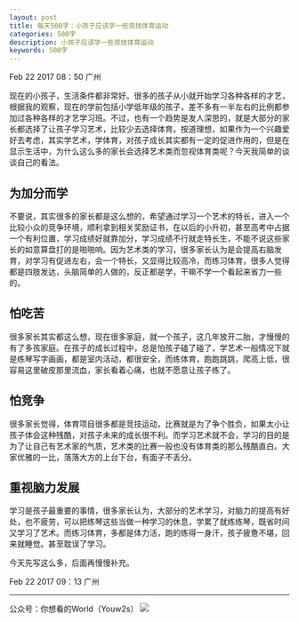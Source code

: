 ```yaml
---
layout: post
title: 每天500字：小孩子应该学一些竞技体育运动
categories: 500字
description: 小孩子应该学一些竞技体育运动
keywords: 500字
---
```


Feb 22 2017  08：50 广州

现在的小孩子，生活条件都非常好。很多的孩子从小就开始学习各种各样的才艺，根据我的观察，现在的学前包括小学低年级的孩子，差不多有一半左右的比例都参加过各种各样的才艺学习班。不过，也有一个趋势是发人深思的，就是大部分的家长都选择了让孩子学习艺术，比较少去选择体育。按道理想，如果作为一个兴趣爱好去考虑，其实学艺术，学体育，对孩子成长其实都有一定的促进作用的，但是在显示生活中，为什么这么多的家长会选择艺术类而忽视体育类呢？今天我简单的谈谈自己的看法。

## 为加分而学
不要说，其实很多的家长都是这么想的，希望通过学习一个艺术的特长，进入一个比较小众的竞争环境，顺利拿到相关奖励证书，在以后的小升初，甚至高考中占据一个有利位置，学习成绩好就靠加分，学习成绩不行就走特长生，不能不说这些家长的如意算盘打的是啪啪响。因为艺术类的学习，很多家长认为是会提高右脑发育，对学习有促进左右，会一个特长，又显得比较高冷，而练习体育，很多人觉得都是四肢发达，头脑简单的人做的，反正都是学，干嘛不学一个看起来省力一些的。

## 怕吃苦
很多家长其实都这么想，现在很多家庭，就一个孩子，这几年放开二胎，才慢慢的有了多孩家庭。在孩子的成长过程中，总是怕孩子磕了碰了，学艺术一般情况下就是练琴写字画画，都是室内活动，都很安全，而练体育，跑跑跳跳，爬高上低，很容易这里破皮那里流血，家长看着心痛，也就不愿意让孩子练了。

## 怕竞争
很多家长觉得，体育项目很多都是竞技运动，比赛就是为了争个胜负，如果太小让孩子体会这种残酷，对孩子未来的成长很不利。而学习艺术就不会，学习的目的是为了让自己有艺术家的气质，艺术类的比赛一般也没有体育类的那么残酷直白。大家优雅的一比，落落大方的上台下台，有面子不丢分。

## 重视脑力发展
学习是孩子最重要的事情，很多家长认为，大部分的艺术学习，对脑力的提高有好处，也不疲劳，可以把练琴这些当做一种学习的休息，学累了就练练琴，既省时间又学习了艺术。而练习体育，多都是体力活，跑的练得一身汗，孩子疲惫不堪，回来就睡觉。甚至耽误了学习。

今天先写这么多，后面再慢慢补充。

Feb 22 2017  09：13  广州

---- 
公众号：你想看的World（Youw2s）
![][image-1]

[image-1]:	http://upload-images.jianshu.io/upload_images/3342594-dca1f89eba3e50ca.jpg?imageMogr2/auto-orient/strip%7CimageView2/2/w/1240